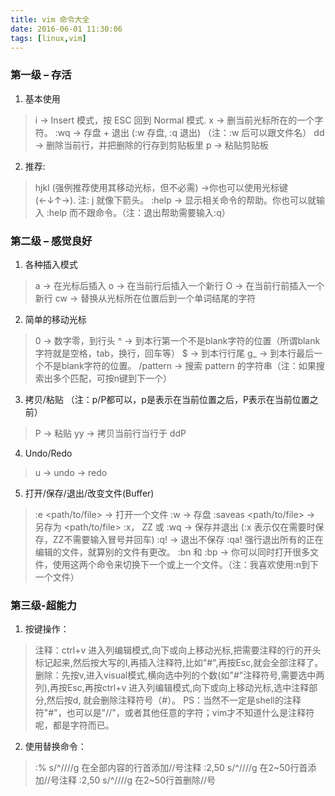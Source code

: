 ```yaml
---
title: vim 命令大全
date: 2016-06-01 11:30:06
tags: [linux,vim]
---
```


### 第一级 – 存活

1. 基本使用
> i → Insert 模式，按 ESC 回到 Normal 模式.
> x → 删当前光标所在的一个字符。
> :wq → 存盘 + 退出 (:w 存盘, :q 退出)   （注：:w 后可以跟文件名）
> dd → 删除当前行，并把删除的行存到剪贴板里
> p → 粘贴剪贴板

2. 推荐:
> hjkl (强例推荐使用其移动光标，但不必需) →你也可以使用光标键 (←↓↑→). 注: j 就像下箭头。
> :help <command> → 显示相关命令的帮助。你也可以就输入 :help 而不跟命令。（注：退出帮助需要输入:q）

### 第二级 – 感觉良好

1. 各种插入模式
> a → 在光标后插入
> o → 在当前行后插入一个新行
> O → 在当前行前插入一个新行
> cw → 替换从光标所在位置后到一个单词结尾的字符

2. 简单的移动光标
> 0 → 数字零，到行头
> ^ → 到本行第一个不是blank字符的位置（所谓blank字符就是空格，tab，换行，回车等）
> $ → 到本行行尾
> g_ → 到本行最后一个不是blank字符的位置。
> /pattern → 搜索 pattern 的字符串（注：如果搜索出多个匹配，可按n键到下一个）

3. 拷贝/粘贴 （注：p/P都可以，p是表示在当前位置之后，P表示在当前位置之前）
> P → 粘贴
> yy → 拷贝当前行当行于 ddP

4. Undo/Redo
> u → undo
> <C-r> → redo

5. 打开/保存/退出/改变文件(Buffer)
> :e <path/to/file> → 打开一个文件
> :w → 存盘
> :saveas <path/to/file> → 另存为 <path/to/file>
> :x， ZZ 或 :wq → 保存并退出 (:x 表示仅在需要时保存，ZZ不需要输入冒号并回车)
> :q! → 退出不保存 :qa! 强行退出所有的正在编辑的文件，就算别的文件有更改。
> :bn 和 :bp → 你可以同时打开很多文件，使用这两个命令来切换下一个或上一个文件。（注：我喜欢使用:n到下一个文件）

### 第三级-超能力
1. 按键操作：
> 注释：ctrl+v 进入列编辑模式,向下或向上移动光标,把需要注释的行的开头标记起来,然后按大写的I,再插入注释符,比如"#",再按Esc,就会全部注释了。
> 删除：先按v,进入visual模式,横向选中列的个数(如"#"注释符号,需要选中两列),再按Esc,再按ctrl+v 进入列编辑模式,向下或向上移动光标,选中注释部分,然后按d, 就会删除注释符号（#）。
> PS：当然不一定是shell的注释符"#"，也可以是"//"，或者其他任意的字符；vim才不知道什么是注释符呢，都是字符而已。

2. 使用替换命令：
> :% s/^/\/\//g     在全部内容的行首添加//号注释
> :2,50 s/^/\/\//g  在2~50行首添加//号注释
> :2,50 s/^\/\///g  在2~50行首删除//号


